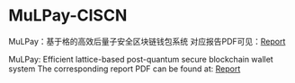 # MuLPay-CISCN
MuLPay：基于格的高效后量子安全区块链钱包系统
对应报告PDF可见：[Report](https://github.com/pmgao/MuLPay-CISCN/Report.pdf)

MuLPay: Efficient lattice-based post-quantum secure blockchain wallet system
The corresponding report PDF can be found at: [Report](https://github.com/pmgao/MuLPay-CISCN/Report.pdf)